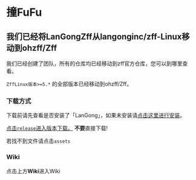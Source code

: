 # 撞FuFu

## 我们已经将LanGongZff从langonginc/zff-Linux移动到ohzff/Zff

我们已经创建了团队，所有的仓库均已经移动到zff官方仓库，您可以到哪里查看。

`ZffLinux版本>=5.*` 的全部版本已经移动到ohzff/Zff。

### 下载方式

下载前请先查看是否安装了「LanGong」，如果未安装请[点击这里进行安装](https://github.com/langonginc/LanGong-Linux/releases)。

[点击```release```进入版本下载。](https://github.com/langonginc/zff-Linux/releases)
**不要**直接下载!

若找不到文件请点击```assets```

### Wiki
点击上方**Wiki**进入Wiki

